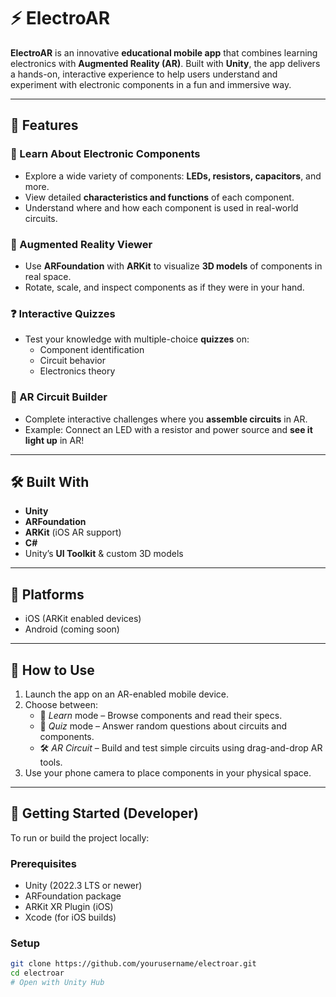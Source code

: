 # ⚡ ElectroAR

**ElectroAR** is an innovative **educational mobile app** that combines learning electronics with **Augmented Reality (AR)**. Built with **Unity**, the app delivers a hands-on, interactive experience to help users understand and experiment with electronic components in a fun and immersive way.



---

## 🎯 Features

### 🧠 Learn About Electronic Components
- Explore a wide variety of components: **LEDs, resistors, capacitors**, and more.
- View detailed **characteristics and functions** of each component.
- Understand where and how each component is used in real-world circuits.

### 📱 Augmented Reality Viewer
- Use **ARFoundation** with **ARKit** to visualize **3D models** of components in real space.
- Rotate, scale, and inspect components as if they were in your hand.

### ❓ Interactive Quizzes
- Test your knowledge with multiple-choice **quizzes** on:
  - Component identification
  - Circuit behavior
  - Electronics theory

### 🧩 AR Circuit Builder
- Complete interactive challenges where you **assemble circuits** in AR.
- Example: Connect an LED with a resistor and power source and **see it light up** in AR!

---

## 🛠️ Built With

- **Unity**
- **ARFoundation**
- **ARKit** (iOS AR support)
- **C#**
- Unity’s **UI Toolkit** & custom 3D models

---

## 📱 Platforms

- iOS (ARKit enabled devices)
- Android (coming soon)

---

## 🧪 How to Use

1. Launch the app on an AR-enabled mobile device.
2. Choose between:
   - 📘 *Learn* mode – Browse components and read their specs.
   - 🧠 *Quiz* mode – Answer random questions about circuits and components.
   - 🛠️ *AR Circuit* – Build and test simple circuits using drag-and-drop AR tools.
3. Use your phone camera to place components in your physical space.

---

## 🚀 Getting Started (Developer)

To run or build the project locally:

### Prerequisites
- Unity (2022.3 LTS or newer)
- ARFoundation package
- ARKit XR Plugin (iOS)
- Xcode (for iOS builds)

### Setup
```bash
git clone https://github.com/yourusername/electroar.git
cd electroar
# Open with Unity Hub
